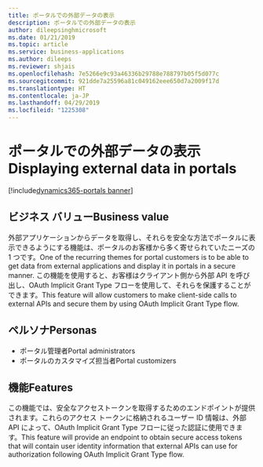```yaml
---
title: ポータルでの外部データの表示
description: ポータルでの外部データの表示
author: dileepsinghmicrosoft
ms.date: 01/21/2019
ms.topic: article
ms.service: business-applications
ms.author: dileeps
ms.reviewer: shjais
ms.openlocfilehash: 7e5266e9c93a46336b29788e788797b05f5d077c
ms.sourcegitcommit: 921dde7a25596a81c049162eee650d7a2009f17d
ms.translationtype: HT
ms.contentlocale: ja-JP
ms.lasthandoff: 04/29/2019
ms.locfileid: "1225308"
---
```

#  <a name="displaying-external-data-in-portals"></a><span data-ttu-id="2a76d-103">ポータルでの外部データの表示</span><span class="sxs-lookup"><span data-stu-id="2a76d-103">Displaying external data in portals</span></span>
[!include[dynamics365-portals banner](../includes/dynamics365-portals.md)]


## <a name="business-value"></a><span data-ttu-id="2a76d-104">ビジネス バリュー</span><span class="sxs-lookup"><span data-stu-id="2a76d-104">Business value</span></span>

<span data-ttu-id="2a76d-105">外部アプリケーションからデータを取得し、それらを安全な方法でポータルに表示できるようにする機能は、ポータルのお客様から多く寄せられていたニーズの 1 つです。</span><span class="sxs-lookup"><span data-stu-id="2a76d-105">One of the recurring themes for portal customers is to be able to get data from external applications and display it in portals in a secure manner.</span></span> <span data-ttu-id="2a76d-106">この機能を使用すると、お客様はクライアント側から外部 API を呼び出し、OAuth Implicit Grant Type フローを使用して、それらを保護することができます。</span><span class="sxs-lookup"><span data-stu-id="2a76d-106">This feature will allow customers to make client-side calls to external APIs and secure them by using OAuth Implicit Grant Type flow.</span></span>

## <a name="personas"></a><span data-ttu-id="2a76d-107">ペルソナ</span><span class="sxs-lookup"><span data-stu-id="2a76d-107">Personas</span></span>

- <span data-ttu-id="2a76d-108">ポータル管理者</span><span class="sxs-lookup"><span data-stu-id="2a76d-108">Portal administrators</span></span>
- <span data-ttu-id="2a76d-109">ポータルのカスタマイズ担当者</span><span class="sxs-lookup"><span data-stu-id="2a76d-109">Portal customizers</span></span>

## <a name="features"></a><span data-ttu-id="2a76d-110">機能</span><span class="sxs-lookup"><span data-stu-id="2a76d-110">Features</span></span>

<span data-ttu-id="2a76d-111">この機能では、安全なアクセストークンを取得するためのエンドポイントが提供されます。これらのアクセス トークンに格納されるユーザー ID 情報は、外部 API によって、OAuth Implicit Grant Type フローに従った認証に使用できます。</span><span class="sxs-lookup"><span data-stu-id="2a76d-111">This feature will provide an endpoint to obtain secure access tokens that will contain user identity information that external APIs can use for authorization following OAuth Implicit Grant Type flow.</span></span>
